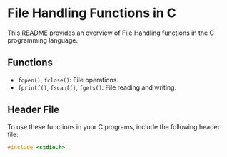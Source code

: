 # File Handling Functions in C

This README provides an overview of File Handling functions in the C programming language.

## Functions
- `fopen()`, `fclose()`: File operations.
- `fprintf()`, `fscanf()`, `fgets()`: File reading and writing.

## Header File
To use these functions in your C programs, include the following header file:

```c
#include <stdio.h>
```
